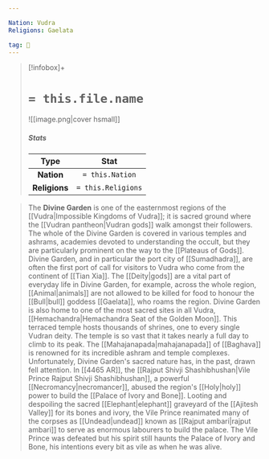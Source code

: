 ```yaml
---

Nation: Vudra
Religions: Gaelata

tag: 🌃
---
```


> [!infobox]+
> #  `= this.file.name`
> ![[image.png|cover hsmall]]
> ##### Stats
> Type | Stat |
> :---:|:---:|
> **Nation** | `= this.Nation` |
> **Religions** | `= this.Religions` |



> The **Divine Garden** is one of the easternmost regions of the [[Vudra|Impossible Kingdoms of Vudra]]; it is sacred ground where the [[Vudran pantheon|Vudran gods]] walk amongst their followers. The whole of the Divine Garden is covered in various temples and ashrams, academies devoted to understanding the occult, but they are particularly prominent on the way to the [[Plateaus of Gods]]. Divine Garden, and in particular the port city of [[Sumadhadra]], are often the first port of call for visitors to Vudra who come from the continent of [[Tian Xia]].
> The [[Deity|gods]] are a vital part of everyday life in Divine Garden, for example, across the whole region, [[Animal|animals]] are not allowed to be killed for food to honour the [[Bull|bull]] goddess [[Gaelata]], who roams the region. Divine Garden is also home to one of the most sacred sites in all Vudra, [[Hemachandra|Hemachandra Seat of the Golden Moon]]. This terraced temple hosts thousands of shrines, one to every single Vudran deity. The temple is so vast that it takes nearly a full day to climb to its peak. The [[Mahajanapada|mahajanapada]] of [[Baghava]] is renowned for its incredible ashram and temple complexes.
> Unfortunately, Divine Garden's sacred nature has, in the past, drawn fell attention. In [[4465 AR]], the [[Rajput Shivji Shashibhushan|Vile Prince Rajput Shivji Shashibhushan]], a powerful [[Necromancy|necromancer]], abused the region's [[Holy|holy]] power to build the [[Palace of Ivory and Bone]]. Looting and despoiling the sacred [[Elephant|elephant]] graveyard of the [[Ajitesh Valley]] for its bones and ivory, the Vile Prince reanimated many of the corpses as [[Undead|undead]] known as [[Rajput ambari|rajput ambari]] to serve as enormous labourers to build the palace. The Vile Prince was defeated but his spirit still haunts the Palace of Ivory and Bone, his intentions every bit as vile as when he was alive.









